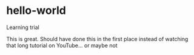 # hello-world
Learning trial

This is great. Should have done this in the first place instead of watching that long tutorial on YouTube... or maybe not
